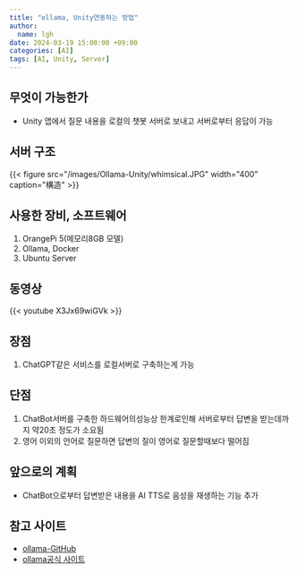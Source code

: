 ```yaml
---
title: "ollama, Unity연동하는 방법"
author:
  name: lgh
date: 2024-03-19 15:00:00 +09:00
categories: [AI]
tags: [AI, Unity, Server]
---
```


## 무엇이 가능한가
* Unity 앱에서 질문 내용을 로컬의 챗봇 서버로 보내고 서버로부터 응답이 가능

## 서버 구조
{{< figure src="/images/Ollama-Unity/whimsical.JPG" width="400" caption="構造" >}}

## 사용한 장비, 소프트웨어
1. OrangePi 5(메모리8GB 모델)
2. Ollama, Docker
3. Ubuntu Server

## 동영상
{{< youtube X3Jx69wiGVk >}}

## 장점
1. ChatGPT같은 서비스를 로컬서버로 구축하는게 가능

## 단점
1. ChatBot서버를 구축한 하드웨어의성능상 한계로인해 서버로부터 답변을 받는데까지 약20초 정도가 소요됨
3. 영어 이외의 언어로 질문하면 답변의 질이 영어로 질문할때보다 떨어짐

## 앞으로의 계획
* ChatBot으로부터 답변받은 내용을 AI TTS로 음성을 재생하는 기능 추가

## 참고 사이트
- [ollama-GitHub](https://github.com/ollama/ollama)
- [ollama공식 사이트](https://ollama.com/)